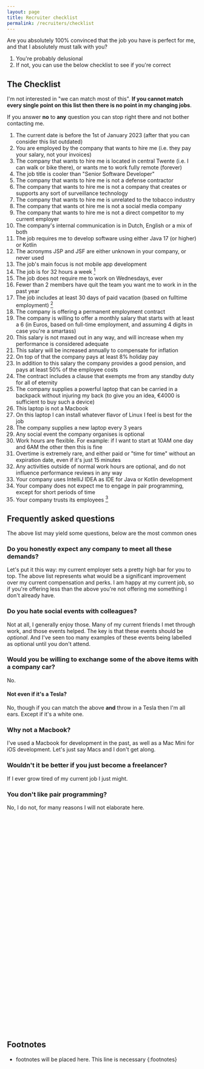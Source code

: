 ```yaml
---
layout: page
title: Recruiter checklist
permalink: /recruiters/checklist
---
```


Are you absolutely 100% convinced that the job you have is perfect for me, and that I absolutely must talk with you? 
1. You're probably delusional
2. If not, you can use the below checklist to see if you're correct

## The Checklist

I'm not interested in "we can match most of this". **If you cannot match every single point on this list then there is no point in my changing jobs**. 

If you answer **no** to **any** question you can stop right there and not bother contacting me.

1. The current date is before the 1st of January 2023 (after that you can consider this list outdated)
2. You are employed by the company that wants to hire me (i.e. they pay your salary, not your invoices)
3. The company that wants to hire me is located in central Twente (i.e. I can walk or bike there), or wants me to work fully remote (forever)
4. The job title is cooler than "Senior Software Developer"
5. The company that wants to hire me is not a defense contractor
6. The company that wants to hire me is not a company that creates or supports any sort of surveillance technology 
7. The company that wants to hire me is unrelated to the tobacco industry
8. The company that wants ot hire me is not a social media company
9. The company that wants to hire me is not a direct competitor to my current employer 
10. The company's internal communication is in Dutch, English or a mix of both
11. The job requires me to develop software using either Java 17 (or higher) or Kotlin
12. The acronyms JSP and JSF are either unknown in your company, or never used
13. The job's main focus is not mobile app development
14. The job is for 32 hours a week [^1]
15. The job does not require me to work on Wednesdays, ever
16. Fewer than 2 members have quit the team you want me to work in in the past year
17. The job includes at least 30 days of paid vacation (based on fulltime employment) [^2]
18. The company is offering a permanent employment contract
19. The company is willing to offer a monthly salary that starts with at least a 6 (in Euros, based on full-time employment, and assuming 4 digits in case you're a smartass)
20. This salary is not maxed out in any way, and will increase when my performance is considered adequate
21. This salary will be increased annually to compensate for inflation
22. On top of that the company pays at least 8% holiday pay
23. In addition to this salary the company provides a good pension, and pays at least 50% of the employee costs
24. The contract includes a clause that exempts me from any standby duty for all of eternity
25. The company supplies a powerful laptop that can be carried in a backpack without injuring my back (to give you an idea, €4000 is sufficient to buy such a device)
26. This laptop is not a Macbook
27. On this laptop I can install whatever flavor of Linux I feel is best for the job
28. The company supplies a new laptop every 3 years
29. Any social event the company organises is optional
30. Work hours are flexible. For example: if I want to start at 10AM one day and 6AM the other then this is fine
31. Overtime is extremely rare, and either paid or "time for time" without an expiration date, even if it's just 15 minutes
32. Any activities outside of normal work hours are optional, and do not influence performance reviews in any way
33. Your company uses IntelliJ IDEA as IDE for Java or Kotlin development
34. Your company does not expect me to engage in pair programming, except for short periods of time
35. Your company trusts its employees [^3]

## Frequently asked questions

The above list may yield some questions, below are the most common ones

### Do you honestly expect any company to meet all these demands?

Let's put it this way: my current employer sets a pretty high bar for you to top. The above list represents what would be a significant improvement over my current compensation and perks. I am happy at my current job, so if you're offering less than the above you're not offering me something I don't already have.

### Do you hate social events with colleagues?

Not at all, I generally enjoy those. Many of my current friends I met through work, and those events helped. The key is that these events should be *optional*. And I've seen too many examples of these events being labelled as optional
until you don't attend.

### Would you be willing to exchange some of the above items with a company car?

No.

#### Not even if it's a Tesla?

No, though if you can match the above **and** throw in a Tesla then I'm all ears. Except if it's a white one.

### Why not a Macbook? 

I've used a Macbook for development in the past, as well as a Mac Mini for iOS development. Let's just say Macs and I don't get along.

### Wouldn't it be better if you just become a freelancer?

If I ever grow tired of my current job I just might.

### You don't like pair programming?

No, I do not, for many reasons I will not elaborate here. 

<br />
<br />
<br />
<br />
<br />
<br />
<br />
<br />
<br />
<br />
<br />
<br />
<br />
<br />
<br />
<br />
<br />
<br />
<br />
<br />
<br />
<br />
<br />
<br />
<br />
<br />
<br />
<br />
<br />
<br />
<br />
<br />
<br />

## Footnotes

* footnotes will be placed here. This line is necessary
{:footnotes}

[^1]: I expect this to be treated as an average. If I happen to only work 30 hours one week I don't expect to get any complaints about it. I will ensure that on a yearly basis my average number of hours worked per week is equal to or exceeds 32 hours.
[^2]: Some companies offer "unlimited vacation time". This is a red flag to me, as it usually means employees are pressured to take as little vacation as possible. If unlimited vacation time is your policy then your contract better specify a lower limit of 30
[^3]: One company I worked at had serious trust issues with its employees. Leave after the manager thinks you've done exactly 8 hours of work (when in fact it's closer to 9)? You must be slacking. Call in sick a little more often than average? Get an inspector at your door *within an hour* every time you call in sick from now on. If this is you, then fuck you and fuck your company.

<br />
<br />
<br />
<br />
<br />
<br />
<br />
<br />
<br />
<br />
<br />
<br />
<br />
<br />
<br />
<br />
<br />
<br />
<br />
<br />
<br />
<br />
<br />
<br />
<br />
<br />
<br />
<br />
<br />
<br />
<br />
<br />
<br />
<br />
<br />
<br />
<br />
<br />
<br />
<br />
<br />
<br />
<br />
<br />
<br />
<br />
<br />
<br />
<br />
<br />
<br />
<br />
<br />
<br />
<br />
<br />
<br />
<br />
<br />
<br />
<br />
<br />
<br />
<br />
<br />
<br />
<br />
<br />
<br />
<br />
<br />
<br />
<br />
<br />
<br />
<br />
<br />
<br />
<br />
<br />
<br />
<br />
<br />
<br />
<br />
<br />
<br />
<br />
<br />
<br />
<br />
<br />
<br />
<br />
<br />
<br />
<br />
<br />
<br />
<br />

You can stop reading now.
